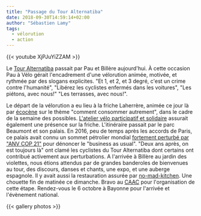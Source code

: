 ```yaml
---
title: "Passage du Tour Alternatiba"
date: 2018-09-30T14:59:14+02:00
author: "Sébastien Lamy"
tags:
  - vélorution
  - action
---
```


{{< youtube XjPJuYiZZAM >}}

Le [Tour Alternatiba][] passait par Pau et Billère aujourd'hui. À cette occasion
Pau à Vélo gérait l'encadrement d'une vélorution animée, motivée, et rythmée par
des slogans explicites. "Et 1, et 2, et 3 degré, c'est un crime contre
l'humanité", "Libérez les cyclistes enfermés dans les voitures", "Les piétons,
avec nous!" "Les terrasses, avec nous!". 

Le départ de la vélorution a eu lieu à la friche Laherrère, animée ce jour là
par [écocène][] sur le thème "comment consommer autrement", dans le cadre de la
semaine des possibles. [L'atelier vélo participatif et solidaire][]  assurait
également une présence sur la friche. L'itinéraire passait par le parc Beaumont
et son palais. En 2016, peu de temps après les accords de Paris,  ce palais
avait connu un sommet pétrolier mondial [fortement perturbé par "ANV COP 21"] pour
dénoncer le "business as usual". "Deux ans après, on est toujours là" ont clamé
les cyclistes du Tour Alternatiba dont certains ont contribué activement aux
perturbations. A l'arrivée à Billère au jardin des violettes, nous étions
attendus par de grandes banderoles de bienvenues au tour, des discours, danses
et chants, une expo, et une auberge espagnole. Il y avait aussi la restauration
assurée par [no-mad-kitchen][]. Une chouette fin de matinée ce dimanche. Bravo au
[CAAC][] pour l'organisation de cette étape. Rendez-vous le 6 octobre à Bayonne pour
l'arrivée et l'évènement national.

{{< gallery photos >}}



[Tour Alternatiba]: https://tour.alternatiba.eu/
[écocène]: http://ecocene.fr/
[L'atelier vélo participatif et solidaire]: http://ateliervelopau.fr/
[fortement perturbé par "ANV COP 21"]: https://alternatiba.eu/2016/04/de-la-cop21-au-sommet-petrolier-de-pau-lancement-dune-strategie-daction-non-violente-et-determinee-pour-le-climat/
[no-mad-kitchen]: https://www.facebook.com/NMK64/
[CAAC]: https://www.facebook.com/pg/leCAAC/posts/
